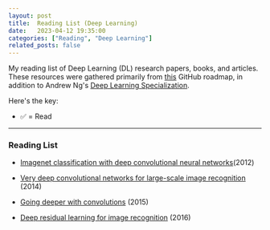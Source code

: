 ```yaml
---
layout: post
title:  Reading List (Deep Learning)
date:   2023-04-12 19:35:00
categories: ["Reading", "Deep Learning"]
related_posts: false
---
```


My reading list of Deep Learning (DL) research papers, books, and articles. These resources were gathered primarily from [this](https://github.com/floodsung/Deep-Learning-Papers-Reading-Roadmap) GitHub roadmap, in addition to Andrew Ng's [Deep Learning Specialization](https://www.coursera.org/specializations/deep-learning).  

Here's the key: 
- ✅ = Read

___

### Reading List

- [Imagenet classification with deep convolutional neural networks](http://papers.nips.cc/paper/4824-imagenet-classification-with-deep-convolutional-neural-networks.pdf)(2012)

- [Very deep convolutional networks for large-scale image recognition](https://arxiv.org/pdf/1409.1556.pdf) (2014)

- [Going deeper with convolutions](http://www.cv-foundation.org/openaccess/content_cvpr_2015/papers/Szegedy_Going_Deeper_With_2015_CVPR_paper.pdf) (2015)

- [Deep residual learning for image recognition](https://arxiv.org/pdf/1512.03385.pdf) (2016)


